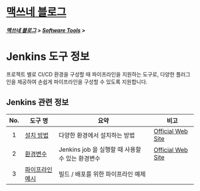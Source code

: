 <link rel="stylesheet" type="text/css" href="/css/style-header.css">
<link href="https://cdn.jsdelivr.net/npm/bootstrap@5.3.0-alpha1/dist/css/bootstrap.min.css" rel="stylesheet" integrity="sha384-GLhlTQ8iRABdZLl6O3oVMWSktQOp6b7In1Zl3/Jr59b6EGGoI1aFkw7cmDA6j6gD" crossorigin="anonymous">

<div class="sticky-top bg-white pt-1 pb-2">
<h1><a href="/">맥쓰네 블로그</a></h1>
<h5> 
<a href="/">맥쓰네 블로그</a>
>
<a href="/software_tools/">Software Tools</a>
>
</h5>
</div>

# Jenkins 도구 정보
프로젝트 별로 CI/CD 환경을 구성할 때 파이프라인을 지원하는 도구로, 다양한 플러그인을 제공하여 손쉽게 파이프라인을 구성할 수 있도록 지원합니다.

## Jenkins 관련 정보

| No. | 도구 명 | 요약 | 비고 |
| :---: | --- | --- | --- |
| 1 | [설치 방법](./installation/ "https://max-jayee.github.io/software_tools/jenkins/installation") | 다양한 환경에서 설치하는 방법 | [Official Web Site](https://www.jenkins.io/doc/book/installing/ "https://www.jenkins.io/doc/book/installing/") |
| 2 | [환경변수](./environments/ "https://max-jayee.github.io/software_tools/jenkins/environments") | Jenkins job 을 실행할 때 사용할 수 있는 환경변수 | [Official Web Site](https://wiki.jenkins.io/display/JENKINS/Building+a+software+project "https://wiki.jenkins.io/display/JENKINS/Building+a+software+project") |
| 3 | [파이프라인 예시](./pipelines/ "https://max-jayee.github.io/software_tools/jenkins/installation") | 빌드 / 배포를 위한 파이프라인 예제 | |